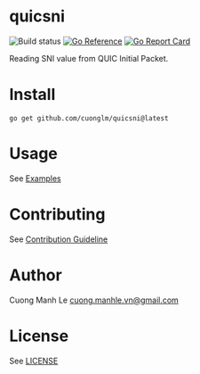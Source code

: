 # quicsni

![Build status](https://github.com/cuonglm/quicsni/actions/workflows/ci.yml/badge.svg?branch=main)
[![Go Reference](https://pkg.go.dev/badge/github.com/cuonglm/quicsni.svg)](https://pkg.go.dev/github.com/cuonglm/quicsni)
[![Go Report Card](https://goreportcard.com/badge/github.com/cuonglm/quicsni)](https://goreportcard.com/report/github.com/cuonglm/quicsni)

Reading SNI value from QUIC Initial Packet.

# Install

```shell
go get github.com/cuonglm/quicsni@latest
```

# Usage

See [Examples](https://pkg.go.dev/github.com/cuonglm/quicsni#pkg-examples)


# Contributing

See [Contribution Guideline](./CONTRIBUTING.md)

# Author

Cuong Manh Le <cuong.manhle.vn@gmail.com>

# License

See [LICENSE](https://github.com/cuonglm/quicsni/blob/main/LICENSE)
